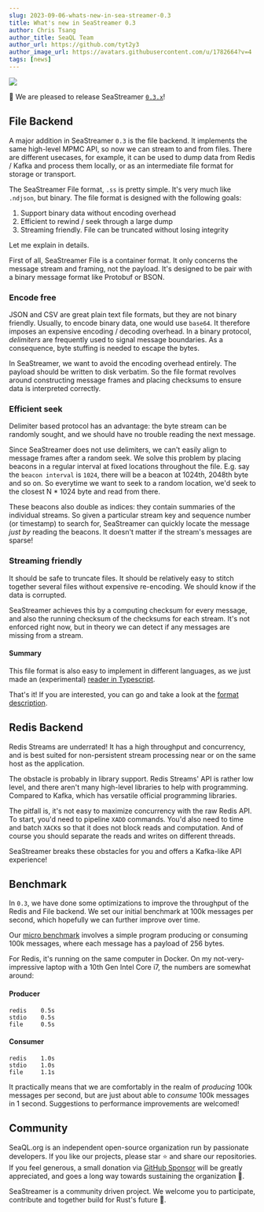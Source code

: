 ```yaml
---
slug: 2023-09-06-whats-new-in-sea-streamer-0.3
title: What's new in SeaStreamer 0.3
author: Chris Tsang
author_title: SeaQL Team
author_url: https://github.com/tyt2y3
author_image_url: https://avatars.githubusercontent.com/u/1782664?v=4
tags: [news]
---
```


<a href="https://www.sea-ql.org/SeaStreamer/"><img src="https://www.sea-ql.org/SeaStreamer/img/SeaStreamer%20banner.png" /></a>

🎉 We are pleased to release SeaStreamer [`0.3.x`](https://github.com/SeaQL/sea-streamer/releases/0.3.0)!

## File Backend

A major addition in SeaStreamer `0.3` is the file backend. It implements the same high-level MPMC API, so now we can stream to and from files. There are different usecases, for example, it can be used to dump data from Redis / Kafka and process them locally, or as an intermediate file format for storage or transport.

The SeaStreamer File format, `.ss` is pretty simple. It's very much like `.ndjson`, but binary. The file format is designed with the following goals:

1. Support binary data without encoding overhead
2. Efficient to rewind / seek through a large dump
3. Streaming friendly. File can be truncated without losing integrity

Let me explain in details.

First of all, SeaStreamer File is a container format. It only concerns the message stream and framing, not the payload. It's designed to be pair with a binary message format like Protobuf or BSON.

### Encode free

JSON and CSV are great plain text file formats, but they are not binary friendly. Usually, to encode binary data, one would use `base64`. It therefore imposes an expensive encoding / decoding overhead. In a binary protocol, *delimiters* are frequently used to signal message boundaries. As a consequence, byte stuffing is needed to escape the bytes.

In SeaStreamer, we want to avoid the encoding overhead entirely. The payload should be written to disk verbatim. So the file format revolves around constructing message frames and placing checksums to ensure data is interpreted correctly.

### Efficient seek

Delimiter based protocol has an advantage: the byte stream can be randomly sought, and we should have no trouble reading the next message.

Since SeaStreamer does not use delimiters, we can't easily align to message frames after a random seek. We solve this problem by placing beacons in a regular interval at fixed locations throughout the file. E.g. say the `beacon interval` is `1024`, there will be a beacon at 1024th, 2048th byte and so on. So everytime we want to seek to a random location, we'd seek to the closest N * 1024 byte and read from there.

These beacons also double as indices: they contain summaries of the individual streams. So given a particular stream key and sequence number (or timestamp) to search for, SeaStreamer can quickly locate the message *just by* reading the beacons. It doesn't matter if the stream's messages are sparse!

### Streaming friendly

It should be safe to truncate files. It should be relatively easy to stitch together several files without expensive re-encoding. We should know if the data is corrupted.

SeaStreamer achieves this by a computing checksum for every message, and also the running checksum of the checksums for each stream. It's not enforced right now, but in theory we can detect if any messages are missing from a stream.

#### Summary

This file format is also easy to implement in different languages, as we just made an (experimental) [reader in Typescript](https://github.com/SeaQL/sea-streamer/tree/main/sea-streamer-file/sea-streamer-file-reader).

That's it! If you are interested, you can go and take a look at the [format description](https://docs.rs/sea-streamer-file/latest/sea_streamer_file/format/index.html).

## Redis Backend

Redis Streams are underrated! It has a high throughput and concurrency, and is best suited for non-persistent stream processing near or on the same host as the application.

The obstacle is probably in library support. Redis Streams' API is rather low level, and there aren't many high-level libraries to help with programming. Compared to Kafka, which has versatile official programming libraries.

The pitfall is, it's not easy to maximize concurrency with the raw Redis API. To start, you'd need to pipeline `XADD` commands. You'd also need to time and batch `XACK`s so that it does not block reads and computation. And of course you should separate the reads and writes on different threads.

SeaStreamer breaks these obstacles for you and offers a Kafka-like API experience!

## Benchmark

In `0.3`, we have done some optimizations to improve the throughput of the Redis and File backend. We set our initial benchmark at 100k messages per second, which hopefully we can further improve over time.

Our [micro benchmark](https://github.com/SeaQL/sea-streamer/tree/main/benchmark) involves a simple program producing or consuming 100k messages, where each message has a payload of 256 bytes.

For Redis, it's running on the same computer in Docker. On my not-very-impressive laptop with a 10th Gen Intel Core i7, the numbers are somewhat around:

#### Producer

```
redis    0.5s
stdio    0.5s
file     0.5s
```

#### Consumer

```
redis    1.0s
stdio    1.0s
file     1.1s
```

It practically means that we are comfortably in the realm of *producing* 100k messages per second, but are just about able to *consume* 100k messages in 1 second. Suggestions to performance improvements are welcomed!

## Community

SeaQL.org is an independent open-source organization run by passionate ️developers. If you like our projects, please star ⭐ and share our repositories. If you feel generous, a small donation via [GitHub Sponsor](https://github.com/sponsors/SeaQL) will be greatly appreciated, and goes a long way towards sustaining the organization 🚢.

SeaStreamer is a community driven project. We welcome you to participate, contribute and together build for Rust's future 🦀.

